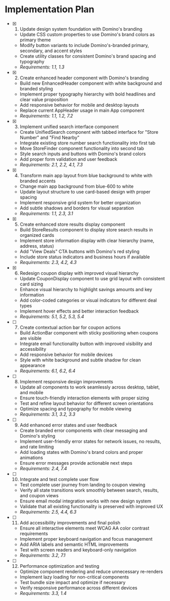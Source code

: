 # Implementation Plan

- [x] 1. Update design system foundation with Domino's branding
  - Update CSS custom properties to use Domino's brand colors as primary theme
  - Modify button variants to include Domino's-branded primary, secondary, and accent styles
  - Create utility classes for consistent Domino's brand spacing and typography
  - _Requirements: 1.1, 1.3_

- [x] 2. Create enhanced header component with Domino's branding
  - Build new EnhancedHeader component with white background and branded styling
  - Implement proper typography hierarchy with bold headlines and clear value proposition
  - Add responsive behavior for mobile and desktop layouts
  - Replace current AppHeader usage in main App component
  - _Requirements: 1.1, 1.2, 7.2_

- [x] 3. Implement unified search interface component
  - Create UnifiedSearch component with tabbed interface for "Store Number" and "Find Nearby"
  - Integrate existing store number search functionality into first tab
  - Move StoreFinder component functionality into second tab
  - Style search inputs and buttons with Domino's brand colors
  - Add proper form validation and user feedback
  - _Requirements: 2.1, 2.2, 4.1, 7.3_

- [x] 4. Transform main app layout from blue background to white with branded accents
  - Change main app background from blue-600 to white
  - Update layout structure to use card-based design with proper spacing
  - Implement responsive grid system for better organization
  - Add subtle shadows and borders for visual separation
  - _Requirements: 1.1, 2.3, 3.1_

- [x] 5. Create enhanced store results display component
  - Build StoreResults component to display store search results in organized cards
  - Implement store information display with clear hierarchy (name, address, status)
  - Add "View Deals" CTA buttons with Domino's red styling
  - Include store status indicators and business hours if available
  - _Requirements: 2.3, 4.2, 4.3_

- [x] 6. Redesign coupon display with improved visual hierarchy
  - Update CouponDisplay component to use grid layout with consistent card sizing
  - Enhance visual hierarchy to highlight savings amounts and key information
  - Add color-coded categories or visual indicators for different deal types
  - Implement hover effects and better interaction feedback
  - _Requirements: 5.1, 5.2, 5.3, 5.4_

- [ ] 7. Create contextual action bar for coupon actions
  - Build ActionBar component with sticky positioning when coupons are visible
  - Integrate email functionality button with improved visibility and accessibility
  - Add responsive behavior for mobile devices
  - Style with white background and subtle shadow for clean appearance
  - _Requirements: 6.1, 6.2, 6.4_

- [ ] 8. Implement responsive design improvements
  - Update all components to work seamlessly across desktop, tablet, and mobile
  - Ensure touch-friendly interaction elements with proper sizing
  - Test and refine layout behavior for different screen orientations
  - Optimize spacing and typography for mobile viewing
  - _Requirements: 3.1, 3.2, 3.3_

- [ ] 9. Add enhanced error states and user feedback
  - Create branded error components with clear messaging and Domino's styling
  - Implement user-friendly error states for network issues, no results, and rate limiting
  - Add loading states with Domino's brand colors and proper animations
  - Ensure error messages provide actionable next steps
  - _Requirements: 2.4, 7.4_

- [ ] 10. Integrate and test complete user flow
  - Test complete user journey from landing to coupon viewing
  - Verify all state transitions work smoothly between search, results, and coupon views
  - Ensure email modal integration works with new design system
  - Validate that all existing functionality is preserved with improved UX
  - _Requirements: 2.5, 4.4, 6.3_

- [ ] 11. Add accessibility improvements and final polish
  - Ensure all interactive elements meet WCAG AA color contrast requirements
  - Implement proper keyboard navigation and focus management
  - Add ARIA labels and semantic HTML improvements
  - Test with screen readers and keyboard-only navigation
  - _Requirements: 3.2, 7.1_

- [ ] 12. Performance optimization and testing
  - Optimize component rendering and reduce unnecessary re-renders
  - Implement lazy loading for non-critical components
  - Test bundle size impact and optimize if necessary
  - Verify responsive performance across different devices
  - _Requirements: 3.3, 1.4_